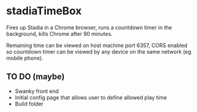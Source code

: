 # stadiaTimeBox

Fires up Stadia in a Chrome browser, runs a countdown timer in the background, kills Chrome after 90 minutes.
 
 
 Remaining time can be viewed on host machine port 6357, CORS enabled so countdown timer can be viewed by any device on the same network (eg mobile phone).

## TO DO (maybe)
- Swanky front end
- Initial config page that allows user to define allowed play time
- Build folder
